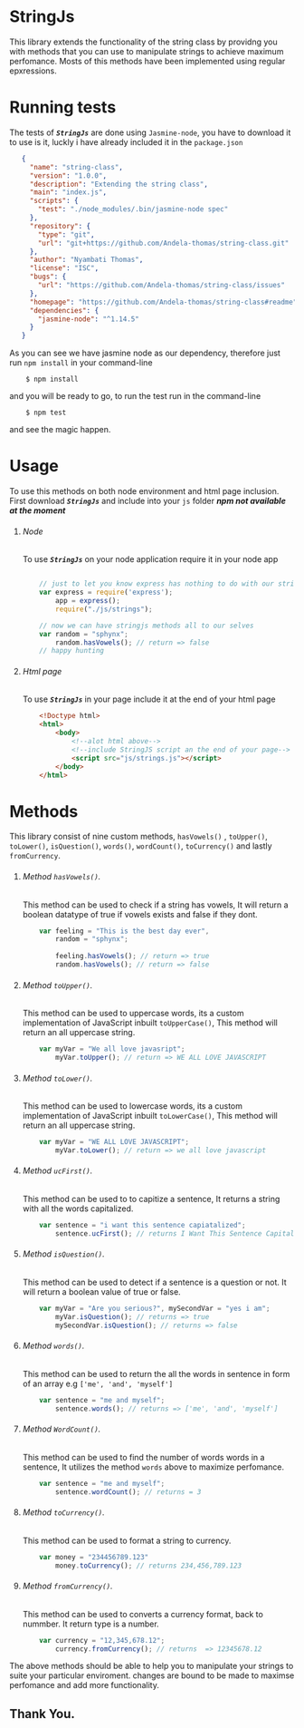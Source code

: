 # StringJs
This library extends the functionality of the string class by providng you with methods that you can use to manipulate strings to achieve maximum perfomance. Mosts of this methods have been implemented using regular epxressions.

# Running tests
The tests of _**`StringJs`**_ are done using `Jasmine-node`, you have to download it to use is it, luckly i have already included it in the `package.json`

 ``` JSON
    {
      "name": "string-class",
      "version": "1.0.0",
      "description": "Extending the string class",
      "main": "index.js",
      "scripts": {
        "test": "./node_modules/.bin/jasmine-node spec"
      },
      "repository": {
        "type": "git",
        "url": "git+https://github.com/Andela-thomas/string-class.git"
      },
      "author": "Nyambati Thomas",
      "license": "ISC",
      "bugs": {
        "url": "https://github.com/Andela-thomas/string-class/issues"
      },
      "homepage": "https://github.com/Andela-thomas/string-class#readme",
      "dependencies": {
        "jasmine-node": "^1.14.5"
      }
    }
```
As you can see we have jasmine node as our dependency, therefore just run `npm install` in your command-line
```
    $ npm install
```
and you will be ready to go, to run the test run in the command-line
```
    $ npm test
```
and see the magic happen.

# Usage
To use this methods on both node environment and html page inclusion. First download _**`StringJs`**_ and include into your `js` folder _**npm not available at the moment**_

1. ###### Node
    To use _**`StringJs`**_ on your node  application require it in your node app
    ``` JavaScript
    
        // just to let you know express has nothing to do with our stringJs
        var express = require('express');
            app = express();
            require("./js/strings");

        // now we can have stringjs methods all to our selves
        var random = "sphynx";
            random.hasVowels(); // return => false
        // happy hunting
    ```
    

2. ###### Html page
    To use _**`StringJs`**_ in your page include it at the end of your html page
    ``` Html
        <!Doctype html>
        <html>
            <body>
                <!--alot html above-->
                <!--include StringJS script an the end of your page-->
                <script src="js/strings.js"></script>
            </body>
        </html>
    ```

# Methods
This library consist of nine custom methods, `hasVowels()` , `toUpper()`, `toLower()`, `isQuestion()`, `words()`, `wordCount()`, `toCurrency()` and lastly `fromCurrency`.

1. ######  Method _`hasVowels()`._

    This method can be used to check if a string has vowels, It will return a boolean datatype of true if vowels exists and false if they dont.
    ``` JavaScript
        var feeling = "This is the best day ever",
            random = "sphynx";
            
            feeling.hasVowels(); // return => true
            random.hasVowels(); // return => false
    ```
2. ######  Method _`toUpper()`_.

    This method can be used to uppercase words, its a custom implementation of JavaScript inbuilt `toUpperCase()`, This method will return an all uppercase string.
    ``` JavaScript
        var myVar = "We all love javasript";
            myVar.toUpper(); // return => WE ALL LOVE JAVASCRIPT
    ```
3. ######  Method _`toLower()`_.

    This method can be used to lowercase words, its a custom implementation of JavaScript inbuilt `toLowerCase()`, This method will return  an all uppercase string.
    ``` JavaScript
        var myVar = "WE ALL LOVE JAVASCRIPT";
            myVar.toLower(); // return => we all love javascript
    ```
4. ######  Method _`ucFirst()`_.

    This method can be used to to capitize a sentence, It returns a string with all the words capitalized.
    ``` JavaScript
        var sentence = "i want this sentence capiatalized";
            sentence.ucFirst(); // returns I Want This Sentence Capitalized
    ```
5. ######  Method _`isQuestion()`_.

    This method can be used to detect if a sentence is a question or not. It will return a boolean value of true or false.
    ``` JavaScript
        var myVar = "Are you serious?", mySecondVar = "yes i am";
            myVar.isQuestion(); // returns => true
            mySecondVar.isQuestion(); // returns => false
    ```
6. ######  Method _`words()`_.

    This method can be used to return the all the words in sentence in form of an array e.g `['me', 'and', 'myself']`
    ``` JavaScript
        var sentence = "me and myself";
            sentence.words(); // returns => ['me', 'and', 'myself']
    ```

7. ######  Method _`WordCount()`_.

    This method can be used to find the number of words words in a sentence, It utilizes the method `words` above to maximize perfomance.
    ``` JavaScript
        var sentence = "me and myself";
            sentence.wordCount(); // returns = 3
    ```

8. ######  Method _`toCurrency()`_.

    This method can be used to format a string to currency.
    ``` Javascript
        var money = "234456789.123"
            money.toCurrency(); // returns 234,456,789.123
    ```

9. ######  Method _`fromCurrency()`_.

    This method can be used to converts a currency format, back to nummber. It return type is a number.
    ``` JavaScript
        var currency = "12,345,678.12";
            currency.fromCurrency(); // returns  => 12345678.12
    ```

The above methods should be able to help you to manipulate your strings to suite your particular enviroment.
changes are bound to be made to maximse perfomance and add more functionality.

## Thank You.

